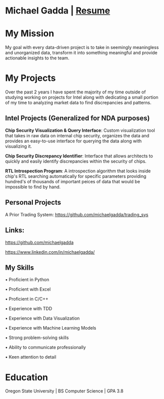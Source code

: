 # Michael Gadda | [Resume](https://github.com/michaelgadda/michaelgadda.github.io/files/10136549/Michael.Gadda.resume_for_school.pdf)

# My Mission

My goal with every data-driven project is to take in seemingly meaningless and unorganized data, transform it into something meaningful and provide actionable insights to the team.

# My Projects

Over the past 2 years I have spent the majority of my time outside of studying working on projects for Intel along with dedicating a small portion of my time to analyzing market data to find discrepancies and patterns.

## Intel Projects (Generalized for NDA purposes)

**Chip Security Visualization & Query Interface**: Custom visualization tool that takes in raw data on internal chip security, organizes the data and provides an easy-to-use interface for querying the data along with visualizing it.

**Chip Security Discrepancy Identifier**: Interface that allows architects to quickly and easily identify discrepancies within the security of chips. 

**RTL Introspection Program**: A introspection algorithm that looks inside chip's RTL searching automatically for specific parameters providing hundred's of thousands of important peices of data that would be impossible to find by hand.

## Personal Projects

A Prior Trading System: https://github.com/michaelgadda/trading_sys

## Links: 
https://github.com/michaelgadda

https://www.linkedin.com/in/michaelgadda/

## My Skills
• Proficient in Python

• Proficient with Excel

• Proficient in C/C++

• Experience with TDD

• Experience with Data Visualization

• Experience with Machine Learning
Models

• Strong problem-solving skills

• Ability to communicate
professionally

• Keen attention to detail

# Education

Oregon State University | BS Computer Science | GPA 3.8





